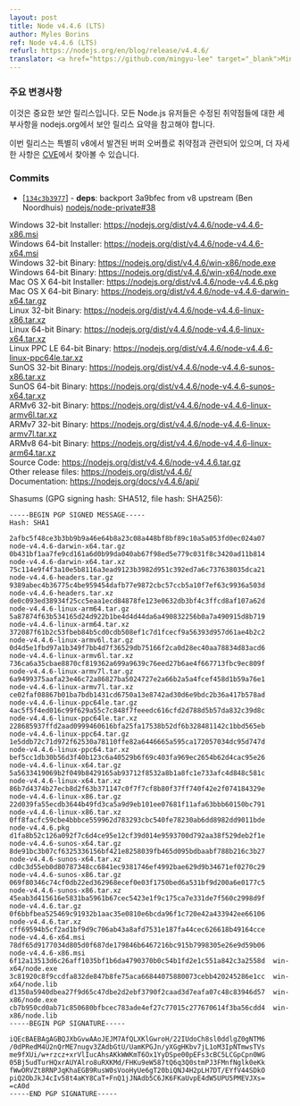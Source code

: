 ```yaml
---
layout: post
title: Node v4.4.6 (LTS)
author: Myles Borins
ref: Node v4.4.6 (LTS)
refurl: https://nodejs.org/en/blog/release/v4.4.6/
translator: <a href="https://github.com/mingyu-lee" target="_blank">Mingyu-Lee</a>
---
```


<!--
### Notable Changes

This is an important security release. All Node.js users should consult the security release summary at nodejs.org for details on patched vulnerabilities.

This release is specifically related to a Buffer overflow vulnerability discovered in v8, more details can be found [in the CVE](https://www.cve.mitre.org/cgi-bin/cvename.cgi?name=CVE-2016-1669)
-->

### 주요 변경사항

이것은 중요한 보안 릴리스입니다. 모든 Node.js 유저들은 수정된 취약점들에 대한 세부사항을 nodejs.org에서 보안 릴리스 요약을 참고해야 합니다.

이번 릴리스는 특별히 v8에서 발견된 버퍼 오버플로 취약점과 관련되어 있으며, 더 자세한 사항은 [CVE](https://www.cve.mitre.org/cgi-bin/cvename.cgi?name=CVE-2016-1669)에서 찾아볼 수 있습니다.

### Commits

* [[`134c3b3977`](https://github.com/nodejs/node/commit/134c3b3977)] - **deps**: backport 3a9bfec from v8 upstream (Ben Noordhuis) [nodejs/node-private#38](https://github.com/nodejs/node-private/pull/38)


Windows 32-bit Installer: <https://nodejs.org/dist/v4.4.6/node-v4.4.6-x86.msi><br>
Windows 64-bit Installer: <https://nodejs.org/dist/v4.4.6/node-v4.4.6-x64.msi><br>
Windows 32-bit Binary: <https://nodejs.org/dist/v4.4.6/win-x86/node.exe><br>
Windows 64-bit Binary: <https://nodejs.org/dist/v4.4.6/win-x64/node.exe><br>
Mac OS X 64-bit Installer: <https://nodejs.org/dist/v4.4.6/node-v4.4.6.pkg><br>
Mac OS X 64-bit Binary: <https://nodejs.org/dist/v4.4.6/node-v4.4.6-darwin-x64.tar.gz><br>
Linux 32-bit Binary: <https://nodejs.org/dist/v4.4.6/node-v4.4.6-linux-x86.tar.xz><br>
Linux 64-bit Binary: <https://nodejs.org/dist/v4.4.6/node-v4.4.6-linux-x64.tar.xz><br>
Linux PPC LE 64-bit Binary: <https://nodejs.org/dist/v4.4.6/node-v4.4.6-linux-ppc64le.tar.xz><br>
SunOS 32-bit Binary: <https://nodejs.org/dist/v4.4.6/node-v4.4.6-sunos-x86.tar.xz><br>
SunOS 64-bit Binary: <https://nodejs.org/dist/v4.4.6/node-v4.4.6-sunos-x64.tar.xz><br>
ARMv6 32-bit Binary: <https://nodejs.org/dist/v4.4.6/node-v4.4.6-linux-armv6l.tar.xz><br>
ARMv7 32-bit Binary: <https://nodejs.org/dist/v4.4.6/node-v4.4.6-linux-armv7l.tar.xz><br>
ARMv8 64-bit Binary: <https://nodejs.org/dist/v4.4.6/node-v4.4.6-linux-arm64.tar.xz><br>
Source Code: <https://nodejs.org/dist/v4.4.6/node-v4.4.6.tar.gz><br>
Other release files: <https://nodejs.org/dist/v4.4.6/><br>
Documentation: <https://nodejs.org/docs/v4.4.6/api/>

Shasums (GPG signing hash: SHA512, file hash: SHA256):

```
-----BEGIN PGP SIGNED MESSAGE-----
Hash: SHA1

2afbc5f48ce3b3bb9b9a46e64b8a23c08a448bf8bf89c10a5a053fd0ec024a07  node-v4.4.6-darwin-x64.tar.gz
0b431bf1aa7fe9cd161a6d0b99da040ab67f98ed5e779c031f8c3420ad11b814  node-v4.4.6-darwin-x64.tar.xz
75c114e9f4f3a10e5b8116a3ead9123b3982d951c392ed7a6c737638035dca21  node-v4.4.6-headers.tar.gz
9389abec4b36775c4be959454dafb77e9872cbc57ccb5a10f7ef63c9936a503d  node-v4.4.6-headers.tar.xz
de0c093ed38934f25cc5eaa1ecd84878fe123e0632db3bf4c3ffcd8af107a62d  node-v4.4.6-linux-arm64.tar.gz
5a87874f63b534165d24d922b1be4d4d44da6a490832256b0a7a490915d8b719  node-v4.4.6-linux-arm64.tar.xz
372087f61b2c53fbeb84b5cd0cdb508ef1c7d1fcecf9a56393d957d61ae4b2c2  node-v4.4.6-linux-armv6l.tar.gz
0d4d5e1fbd97a1b349f7bb4d7f36529db75166f2ca0d28ec40aa78834d83acd6  node-v4.4.6-linux-armv6l.tar.xz
736ca6a35cbae8870cf819362a699a9639c76eed27b6ae4f667713fbc9ec809f  node-v4.4.6-linux-armv7l.tar.gz
6a9499375aafa23e46c72a86827ba5024727e2a66b2a5a4fcef458d1b59a76e1  node-v4.4.6-linux-armv7l.tar.xz
ce02faf08867b01ba7bdb1431cd6750a13e8742ad30d6e9bdc2b36a417b578ad  node-v4.4.6-linux-ppc64le.tar.gz
4ac5f5f4ed016c99f629a55c7c848f7feeedc616cfd2d788d5b57da832c39d8c  node-v4.4.6-linux-ppc64le.tar.xz
228685937ffd2aad0999460616bfa25fa17538b52df6b328481142c1bbd565eb  node-v4.4.6-linux-ppc64.tar.gz
1e5ddb72c71d972f62530a78110ffe82a6446665a595ca172057034dc95d747d  node-v4.4.6-linux-ppc64.tar.xz
bef5cc1db30b56d3f40b123c6a40529b6f69c403fa969ec2654b62d4cac95e26  node-v4.4.6-linux-x64.tar.gz
5a5633419069b2f049b8429165ab93712f8532a8b1a8fc1e733afc4d848c581c  node-v4.4.6-linux-x64.tar.xz
86b7d4374b27ecb8d2f63b371147c0f7f7cf8b80f37ff740f42e2f074184329e  node-v4.4.6-linux-x86.tar.gz
22d039fa55ecdb3644b49fd3ca5a9d9eb101ee07681f11afa63bbb60150bc791  node-v4.4.6-linux-x86.tar.xz
0ff8facfc59cbe4bbbce559962d783293cbc540fe78230ab6dd8982dd9011bde  node-v4.4.6.pkg
d1fa8b52c126a092f7c6d4ce95e12cf39d014e9593700d792aa38f529deb2f1e  node-v4.4.6-sunos-x64.tar.gz
8de91bc3b07cf6325336156bf421e8258039fb465d095bdbaabf788b216c3b27  node-v4.4.6-sunos-x64.tar.xz
cd0c3d55eb0d80787348cc6841ec9381746ef4992bae629d9b34671ef0270c29  node-v4.4.6-sunos-x86.tar.gz
069f80346c74cf0db22ed362968ecef0e03f1750bed6a531bf9d200a6e0177c5  node-v4.4.6-sunos-x86.tar.xz
45eab3d415616e5831ba5961b67cec5423e1f9c175ca7e331de7f560c2998d9f  node-v4.4.6.tar.gz
0f6bbfbea525469c91932b1aac35e0810e6bcda96f1c720e42a433942ee66106  node-v4.4.6.tar.xz
cff69594b5cf2ad1bf9d9c706ab43a8afd7531e187fa44cec626618b49164cce  node-v4.4.6-x64.msi
78df65d9177034d805d0f687de179846b6467216bc915b7998305e26e9d59b06  node-v4.4.6-x86.msi
6f12a13513d6c26aff1035bf1b6da4790370b0c54b1fd2e1c551a842c3a2558d  win-x64/node.exe
3c81920c8f9ccdfa832de847b8fe75aca66844075880073cebb420245286e1cc  win-x64/node.lib
d1350a5940dbea27f9d65c47dbe2d2ebf3790f2caad3d7eafa07c48c83946d57  win-x86/node.exe
cb7b950cd0ab71c850680bfbcec783ade4ef27c77015c277670614f3ba56cdd4  win-x86/node.lib
-----BEGIN PGP SIGNATURE-----

iQEcBAEBAgAGBQJXbGvwAAoJEJM7AfQLXKlGwroH/22IUdoCh8sl0ddlgZ0gNTM6
/0dPRedM4U2nQrME7nugv3ZAdbGtU/UamKPGJn/yXGgHKbv7jL1oM3IpNTmwsTVs
me9fXUi/w+rzcz+xrVlIucAhsAKkWWKmT6Ox1YyDSpe00pEFs3cBC5LCGpCpn0WG
05Bj5udTurHQxrAUYAlro8uRXKMd/FHKu9eW587tQ6q3Q0stmPJ3FMnfNglk0eKk
fWwORVZt8RNPJqKhaEGB9RusW0sVooHyUe6gT20biQNJ4H2pLH7DT/EYfV44SDkO
piQ2ObJkJ4cIv58t4aKY8CaT+FnQ1jJNAdb5C6JK6FKaUvpE4dW5UPU5PMEVJXs=
=cA0d
-----END PGP SIGNATURE-----

```
